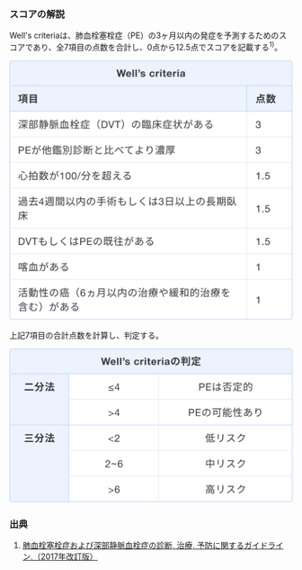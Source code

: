 ### スコアの解説
Well's criteriaは、肺血栓塞栓症（PE）の3ヶ月以内の発症を予測するためのスコアであり、全7項目の点数を合計し、0点から12.5点でスコアを記載する<sup>1)</sup>。

![Well’s criteriaスコアの解説](./img/07-Well_s-criteria-01.png)

上記7項目の合計点数を計算し、判定する。

![Well’s criteriaスコアの判定](./img/07-Well_s-criteria-02.png)

### 出典
1. [肺血栓塞栓症および深部静脈血栓症の診断, 治療, 予防に関するガイドライン.（2017年改訂版）](https://js-phlebology.jp/wp/wp-content/uploads/2019/03/JCS2017_ito_h.pdf)  